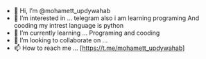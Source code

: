- 👋 Hi, I’m @mohamett_updywahab
- 👀 I’m interested in ... telegram also i am learning programing And cooding my intrest language is python
- 🌱 I’m currently learning ... Programing and cooding
- 💞️ I’m looking to collaborate on ... 
- 📫 How to reach me ... [https://t.me/mohamett_updywahab]

<!---
somali25 is a ✨ special ✨ repository because its `README.md` (this file) appears on your GitHub profile.
You can click the Preview link to take a look at your changes.
--->
